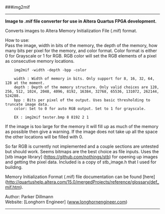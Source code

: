 ###img2mif
***
**Image to .mif file converter for use in Altera Quartus FPGA development.**
	
Converts images to Altera Memory Initialization File (.mif) format.
	
How to use:</br>
	Pass the image, width in bits of the memory, the depth of the memory, how many bits per pixel for the memory, and color format. Color format is either 0 for Grayscale or 1 for RGB.
	RGB color will set the RGB elements of a pixel as consecutive memory locations. 
		
		img2mif -width -depth -bpp -color
		
		width : Width of memory in bits. Only support for 8, 16, 32, 64, 128 at the moment.
		depth : Depth of the memory structure. Only valid choices are 128, 256, 512, 1024, 2048, 4096, 8192, 16384, 32768, 65536, 131072, 262144, 524288.
		bpp : Bits per pixel of the output. Uses basic thresholding to truncate image data.
		color: Set to 0 for auto RGB output. Set to 1 for grayscale.

		EX : img2mif tester.bmp 8 8192 2 1

If the image is too large for the memory it will fill up as much of the memory as possible then give a warning.
If the image does not take up all the space the other locations will be filled with 0.

So far RGB is currently not implemented and a couple sections are untested but should work. Seems bitmaps are the best choice as file inputs. 
Uses the [stb image library] (https://github.com/nothings/stb) for opening up images and getting the pixel data. Included is a copy of stb_image.h that I used for building.

Memory Initialization Format (.mif) file documentation can be found [here] (http://quartushelp.altera.com/15.0/mergedProjects/reference/glossary/def_mif.htm).

Author: Parker Dillmann</br>
Website: [Longhorn Engineer] (www.longhornengineer.com)
***
